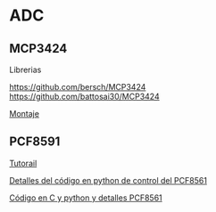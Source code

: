 # ADC

## MCP3424

Librerias

https://github.com/bersch/MCP3424
https://github.com/battosai30/MCP3424

[Montaje](https://www.dfrobot.com/wiki/index.php/MCP3424_18-Bit_ADC-4_Channel_with_Programmable_Gain_Amplifier_(SKU:DFR0316))

## PCF8591

[Tutorail](http://www.diverteka.com/?p=1814)


[Detalles del código en python de control del PCF8561](https://raspberrypi.stackexchange.com/questions/36983/how-to-change-read-channels-on-pcf8591)

[Código en C y python y detalles PCF8561](https://www.sunfounder.com/learn/sensor-kit-v2-0-for-raspberry-pi-b-plus/lesson-13-pcf8591-sensor-kit-v2-0-for-b-plus.html)

